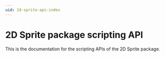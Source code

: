 ```yaml
---
uid: 2d-sprite-api-index
---
```


# 2D Sprite package scripting API

This is the documentation for the scripting APIs of the 2D Sprite package.
